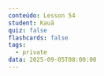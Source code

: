 ```yaml
---
conteúdo: Lesson 54
student: Kauã
quiz: false
flashcards: false
tags:
  - private
data: 2025-09-05T08:00:00
---
```

